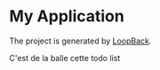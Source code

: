 # My Application

The project is generated by [LoopBack](http://loopback.io).

C'est de la balle cette todo list
